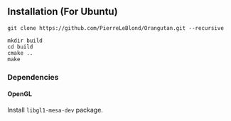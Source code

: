 ## Installation (For Ubuntu)

`git clone https://github.com/PierreLeBlond/Orangutan.git --recursive`

```
mkdir build
cd build
cmake ..
make
```

### Dependencies

#### OpenGL

Install `libgl1-mesa-dev` package.
